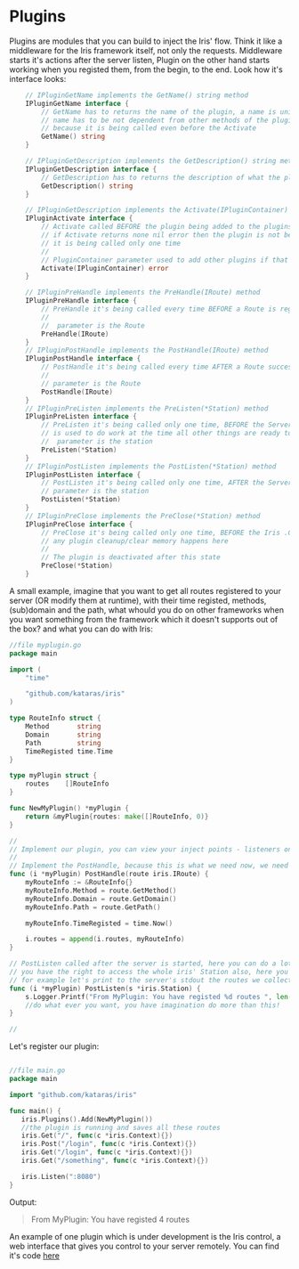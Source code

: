 # Plugins

Plugins are modules that you can build to inject the Iris' flow. Think it like a middleware for the Iris framework itself, not only the requests. Middleware starts it's actions after the server listen, Plugin on the other hand starts working when you registed them, from the begin, to the end. Look how it's interface looks:

```go
	// IPluginGetName implements the GetName() string method
	IPluginGetName interface {
		// GetName has to returns the name of the plugin, a name is unique
		// name has to be not dependent from other methods of the plugin,
		// because it is being called even before the Activate
		GetName() string
	}

	// IPluginGetDescription implements the GetDescription() string method
	IPluginGetDescription interface {
		// GetDescription has to returns the description of what the plugins is used for
		GetDescription() string
	}

	// IPluginGetDescription implements the Activate(IPluginContainer) error method
	IPluginActivate interface {
		// Activate called BEFORE the plugin being added to the plugins list,
		// if Activate returns none nil error then the plugin is not being added to the list
		// it is being called only one time
		//
		// PluginContainer parameter used to add other plugins if that's necessary by the plugin
		Activate(IPluginContainer) error
	}

	// IPluginPreHandle implements the PreHandle(IRoute) method
	IPluginPreHandle interface {
		// PreHandle it's being called every time BEFORE a Route is registed to the Router
		//
		//  parameter is the Route
		PreHandle(IRoute)
	}
	// IPluginPostHandle implements the PostHandle(IRoute) method
	IPluginPostHandle interface {
		// PostHandle it's being called every time AFTER a Route successfully registed to the Router
		//
		// parameter is the Route
		PostHandle(IRoute)
	}
	// IPluginPreListen implements the PreListen(*Station) method
	IPluginPreListen interface {
		// PreListen it's being called only one time, BEFORE the Server is started (if .Listen called)
		// is used to do work at the time all other things are ready to go
		//  parameter is the station
		PreListen(*Station)
	}
	// IPluginPostListen implements the PostListen(*Station) method
	IPluginPostListen interface {
		// PostListen it's being called only one time, AFTER the Server is started (if .Listen called)
		// parameter is the station
		PostListen(*Station)
	}
	// IPluginPreClose implements the PreClose(*Station) method
	IPluginPreClose interface {
		// PreClose it's being called only one time, BEFORE the Iris .Close method
		// any plugin cleanup/clear memory happens here
		//
		// The plugin is deactivated after this state
		PreClose(*Station)
	}
```

A small example, imagine that you want to get all routes registered to your server (OR modify them at runtime),  with their time registed, methods, (sub)domain  and the path, what whould you do on other frameworks when you want something from the framework which it doesn't supports out of the box? and what you can do with Iris:

```go
//file myplugin.go
package main

import (
	"time"

	"github.com/kataras/iris"
)

type RouteInfo struct {
	Method       string
	Domain       string
	Path         string
	TimeRegisted time.Time
}

type myPlugin struct {
	routes    []RouteInfo
}

func NewMyPlugin() *myPlugin {
	return &myPlugin{routes: make([]RouteInfo, 0)}
}

//
// Implement our plugin, you can view your inject points - listeners on the /kataras/iris/plugin.go too.
//
// Implement the PostHandle, because this is what we need now, we need to collect the information after a route is registed to our server so we do:
func (i *myPlugin) PostHandle(route iris.IRoute) {
	myRouteInfo := &RouteInfo{}
	myRouteInfo.Method = route.GetMethod()
	myRouteInfo.Domain = route.GetDomain()
	myRouteInfo.Path = route.GetPath()

	myRouteInfo.TimeRegisted = time.Now()

	i.routes = append(i.routes, myRouteInfo)
}

// PostListen called after the server is started, here you can do a lot of staff
// you have the right to access the whole iris' Station also, here you can add more routes and do anything you want, for example start a second server too, an admin web interface!
// for example let's print to the server's stdout the routes we collected...
func (i *myPlugin) PostListen(s *iris.Station) {
	s.Logger.Printf("From MyPlugin: You have registed %d routes ", len(i.routes))
	//do what ever you want, you have imagination do more than this!
}

//

```
Let's register our plugin:
```go

//file main.go
package main

import "github.com/kataras/iris"

func main() {
   iris.Plugins().Add(NewMyPlugin())
   //the plugin is running and saves all these routes
   iris.Get("/", func(c *iris.Context){})
   iris.Post("/login", func(c *iris.Context){})
   iris.Get("/login", func(c *iris.Context){})
   iris.Get("/something", func(c *iris.Context){})

   iris.Listen(":8080")
}


```
Output:

>From MyPlugin: You have registed 4 routes

An example of one plugin which is under development is the Iris control, a web interface that gives you control to your server remotely. You can find it's code [here](https://github.com/kataras/iris/tree/master/plugins/iriscontrol)
